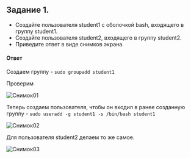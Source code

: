## Задание 1.
- Создайте пользователя student1 с оболочкой bash, входящего в группу student1.
- Создайте пользователя student2, входящего в группу student2.
- Приведите ответ в виде снимков экрана.

#### Ответ
Cоздаем группу - `sudo groupadd student1`

Проверим

![Снимок01](https://user-images.githubusercontent.com/121082757/208647821-753aae70-96c7-4a5c-acec-7f3868241281.JPG)

Теперь создаем пользователя, чтобы он входил в ранее созданную группу - `sudo useradd -g student1 -s /bin/bash student1`

![Снимок02](https://user-images.githubusercontent.com/121082757/208647881-bce44244-ef74-440c-9ff0-5df0cebe8e60.JPG)

Для пользователя student2 делаем то же самое.

![Снимок03](https://user-images.githubusercontent.com/121082757/208648229-978ea002-909a-4c85-bd0d-f03aa9cdec9f.JPG)


